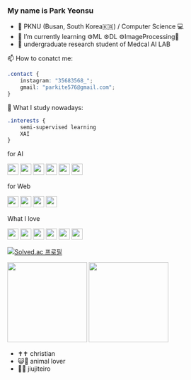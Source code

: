 ### My name is Park Yeonsu

- 🏫 PKNU (Busan, South Korea🇰🇷) / Computer Science 💻
- 🌱 I’m currently learning ⚙️ML ⚙️DL ⚙️ImageProcessing💫
- 🔭 undergraduate research student of Medcal AI LAB

📫 How to conatct me: 
```CSS	
.contact {
    instagram: "35683568_";
    gmail: "parkite576@gmail.com";
}
```

🤔 What I study nowadays:
```CSS	
.interests {
    semi-supervised learning
    XAI
}
```
for AI
<p>
    <img src="https://img.shields.io/badge/Python-3776AB?style=flat&logo=Python&logoColor=white"  height="25px" height="25px"/>
    <img src="https://img.shields.io/badge/jupyter-F37626?style=flat&logo=jupyter&logoColor=white"  height="25px"/>
    <img src="https://img.shields.io/badge/tensorflow-FF6F00?style=flat&logo=tensorflow&logoColor=white"  height="25px"/>
    <img src="https://img.shields.io/badge/scikitlearn-F7931E?style=flat&logo=scikitlearn&logoColor=white"  height="25px"/>
    <img src="https://img.shields.io/badge/pandas-150458?style=flat&logo=pandas&logoColor=white"  height="25px"/>
    <img src="https://img.shields.io/badge/googlecolab-F9AB00?style=flat&logo=googlecolab&logoColor=white"  height="25px"/>
</p>
for Web
<p>
    <img src="https://img.shields.io/badge/react-61DAFB?style=flat&logo=react&logoColor=white"  height="25px"/>
    <img src="https://img.shields.io/badge/django-092E20?style=flat&logo=django&logoColor=white"  height="25px"/>
    <img src="https://img.shields.io/badge/sqlite-003B57?style=flat&logo=sqlite&logoColor=white"  height="25px"/>
    <img src="https://img.shields.io/badge/amazonec2-FF9900?style=flat&logo=amazonec2&logoColor=white"  height="25px"/>
</p>
What I love
<p>   
    <img src="https://img.shields.io/badge/nintendoswitch-E60012?style=flat&logo=nintendoswitch&logoColor=white"  height="25px"/>
    <img src="https://img.shields.io/badge/ufc-D20A0A?style=flat&logo=ufc&logoColor=white"  height="25px"/>
    <img src="https://img.shields.io/badge/apple-000000?style=flat&logo=apple&logoColor=white"  height="25px"/>
    <img src="https://img.shields.io/badge/linux-FCC624?style=flat&logo=linux&logoColor=white"  height="25px"/>
    <img src="https://img.shields.io/badge/pokemon-FFCB05?style=flat&logo=pokemon&logoColor=white"  height="25px"/>
    <img src="https://img.shields.io/badge/logitech-00B8FC?style=flat&logo=logitech&logoColor=white"  height="25px"/>
    
</p>

[![Solved.ac 프로필](http://mazassumnida.wtf/api/v2/generate_badge?boj=parkite576)](https://solved.ac/parkite576)
<p>
  <img height="180em" src="https://github-readme-stats.vercel.app/api?username=kitewatermelon&show_icons=true&include_all_commits=true&bg_color=30,e96443,904e95&title_color=fff&text_color=fff">
  <img height="180em" src="https://github-readme-stats.vercel.app/api/top-langs/?username=kitewatermelon&layout=compact&bg_color=30,e96443,904e95&title_color=fff&text_color=fff">
</p>

- ✝️✝️  christian
- 😺🐶 animal lover
- 🥋🥋 jiujiteiro


<!--
**kitewatermelon/kitewatermelon** is a ✨ _special_ ✨ repository because its `README.md` (this file) appears on your GitHub profile.

Here are some ideas to get you started:
- 👯 I’m looking to collaborate on ...
- 🤔 I’m looking for help with ...
- 😄 Pronouns: ...
- ⚡ Fun fact: ...
- 💬 Ask me about ...
-->

